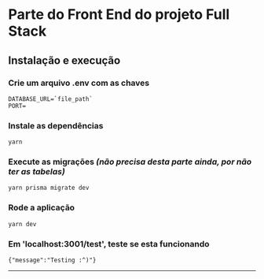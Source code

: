 # **Parte do Front End do projeto Full Stack**

## Instalação e execução

### Crie um arquivo .env com as chaves

```
DATABASE_URL=`file_path`
PORT=

```

### Instale as dependências

```
yarn
```

### Execute as migrações _(não precisa desta parte ainda, por não ter as tabelas)_

```
yarn prisma migrate dev
```

### Rode a aplicação

```
yarn dev
```

### Em 'localhost:3001/test', teste se esta funcionando

```
{"message":"Testing :^)"}
```

---
